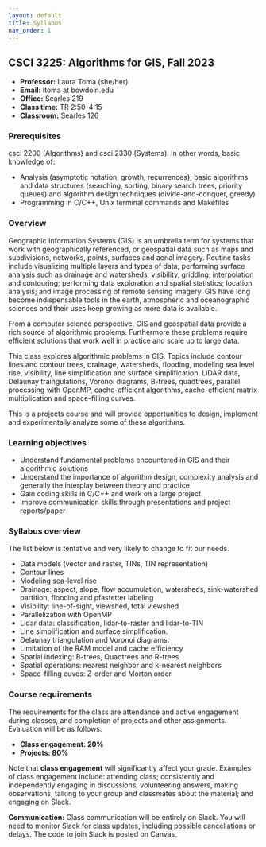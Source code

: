 ```yaml
---
layout: default 
title: Syllabus
nav_order: 1
---
```



## CSCI 3225: Algorithms for GIS, Fall 2023

- __Professor:__ Laura Toma (she/her)
- __Email:__ ltoma at bowdoin.edu
- __Office:__ Searles 219 
- __Class time:__  TR 2:50-4:15
- __Classroom:__  Searles 126


### Prerequisites 
csci 2200 (Algorithms) and csci 2330 (Systems). In other words, basic knowledge of:

-  Analysis (asymptotic notation, growth, recurrences); basic algorithms and data structures (searching, sorting, binary search trees, priority queues) and algorithm design techniques (divide-and-conquer, greedy)
- Programming in C/C++, Unix terminal commands and Makefiles



### Overview

Geographic Information Systems (GIS) is an umbrella term for systems
  that work with geographically referenced, or geospatial data such as
  maps and subdivisions, networks, points, surfaces and aerial
  imagery.  Routine tasks include visualizing multiple layers and
  types of data; performing surface analysis such as drainage and
  watersheds, visibility, gridding, interpolation and contouring;
  performing data exploration and spatial statistics; location
  analysis; and image processing of remote sensing imagery. GIS have
  long become indispensable tools in the earth, atmospheric and
  oceanographic sciences and their uses keep growing as more data is available. 

From a computer science perspective, GIS and geospatial data provide a
rich source of algorithmic problems. Furthermore these problems require efficient solutions
that work well in practice and scale up to large data.

This class explores algorithmic problems in GIS. Topics include
contour lines and contour trees, drainage, watersheds, flooding,
modeling sea level rise, visibility, line simplification and surface
simplification, LiDAR data, Delaunay traingulations, Voronoi diagrams,
B-trees, quadtrees, parallel processing with OpenMP, cache-efficient
algorithms, cache-efficient matrix multiplication and space-filling
curves. 

This is a projects course and will provide
opportunities to design, implement and experimentally analyze some of these
algorithms.


### Learning objectives

- Understand  fundamental problems encountered in GIS and their
  algorithmic solutions
- Understand the importance of algorithm design, complexity analysis
  and generally the interplay between theory and practice
- Gain coding skills in C/C++  and work on a large project
- Improve communication skills through presentations and project reports/paper



### Syllabus overview

The list below is tentative and  very likely to change to fit our needs. 

- Data models (vector and raster, TINs, TIN representation)
- Contour lines
- Modeling sea-level rise
- Drainage: aspect, slope, flow accumulation, watersheds, sink-watershed partition, flooding and pfastetter labeling
- Visibility: line-of-sight, viewshed, total viewshed
- Parallelization with OpenMP 
- Lidar data:  classification, lidar-to-raster and lidar-to-TIN
- Line simplification and surface simplification.
- Delaunay triangulation and Voronoi diagrams.
- Limitation of the RAM model and cache efficiency   
- Spatial indexing: B-trees,  Quadtrees and R-trees
- Spatial operations:  nearest neighbor and k-nearest neighbors
- Space-filling cuves: Z-order and Morton order


 
### Course requirements

The requirements for the class are attendance and active
engagement during classes, and completion of projects and other
assignments.  Evaluation will be as follows: 

- __Class engagement: 20%__ 
- __Projects: 80%__

Note that __class engagement__ will significantly affect your grade.   Examples of class engagement
  include: attending class; consistently and independently engaging in
  discussions, volunteering answers, making observations, talking to
  your group and classmates about the material; and engaging on Slack.



 
**Communication:** Class communication will be entirely on Slack. You
  will need to monitor Slack for class updates, including possible
  cancellations or delays. The code to join Slack is posted on Canvas.

     

